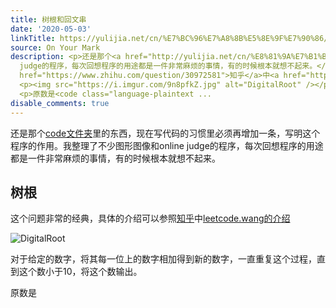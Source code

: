 ```yaml
---
title: 树根和回文串
date: '2020-05-03'
linkTitle: https://yulijia.net/cn/%E7%BC%96%E7%A8%8B%E5%8E%9F%E7%90%86/2020/05/03/digital-root-and-palindrome.html
source: On Your Mark
description: <p>还是那个<a href="http://yulijia.net/cn/%E8%81%9A%E7%B1%BB%E4%B8%8D%E8%83%BD/2020/01/02/Write-code.html">code文件夹</a>里的东西，现在写代码的习惯里必须再增加一条，写明这个程序的作用。我整理了不少图形图像和online
  judge的程序，每次回想程序的用途都是一件非常麻烦的事情，有的时候根本就想不起来。</p> <h2 id="树根">树根</h2> <p>这个问题非常的经典，具体的介绍可以参照<a
  href="https://www.zhihu.com/question/30972581">知乎</a>中<a href="https://leetcode.wang/leetcode-258-Add-Digits.html">leetcode.wang的介绍</a></p>
  <p><img src="https://i.imgur.com/9n8pfkZ.jpg" alt="DigitalRoot" /></p> <p>对于给定的数字，将其每一位上的数字相加得到新的数字，一直重复这个过程，直到这个数小于10，将这个数输出。</p>
  <p>原数是<code class="language-plaintext ...
disable_comments: true
---
```

<p>还是那个<a href="http://yulijia.net/cn/%E8%81%9A%E7%B1%BB%E4%B8%8D%E8%83%BD/2020/01/02/Write-code.html">code文件夹</a>里的东西，现在写代码的习惯里必须再增加一条，写明这个程序的作用。我整理了不少图形图像和online judge的程序，每次回想程序的用途都是一件非常麻烦的事情，有的时候根本就想不起来。</p> <h2 id="树根">树根</h2> <p>这个问题非常的经典，具体的介绍可以参照<a href="https://www.zhihu.com/question/30972581">知乎</a>中<a href="https://leetcode.wang/leetcode-258-Add-Digits.html">leetcode.wang的介绍</a></p> <p><img src="https://i.imgur.com/9n8pfkZ.jpg" alt="DigitalRoot" /></p> <p>对于给定的数字，将其每一位上的数字相加得到新的数字，一直重复这个过程，直到这个数小于10，将这个数输出。</p> <p>原数是<code class="language-plaintext ...